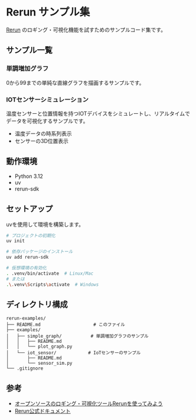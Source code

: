 # Rerun サンプル集

[Rerun](https://www.rerun.io/) のロギング・可視化機能を試すためのサンプルコード集です。

## サンプル一覧

### 単調増加グラフ

0から99までの単純な直線グラフを描画するサンプルです。

### IOTセンサーシミュレーション

温度センサーと位置情報を持つIOTデバイスをシミュレートし、リアルタイムでデータを可視化するサンプルです。

- 温度データの時系列表示
- センサーの3D位置表示

## 動作環境

- Python 3.12
- uv
- rerun-sdk

## セットアップ

uvを使用して環境を構築します。

``` bash
# プロジェクトの初期化
uv init

# 依存パッケージのインストール
uv add rerun-sdk

# 仮想環境の有効化
. .venv/bin/activate  # Linux/Mac
# または
.\.venv\Scripts\activate  # Windows
```

## ディレクトリ構成

``` plaintext
rerun-examples/
├── README.md                    # このファイル
├── examples/
│   ├── simple_graph/           # 単調増加グラフのサンプル
│   │   ├── README.md
│   │   └── plot_graph.py
│   └── iot_sensor/            # IoTセンサーのサンプル
│       ├── README.md
│       └── sensor_sim.py
└── .gitignore
```

## 参考

- [オープンソースのロギング・可視化ツールRerunを使ってみよう](https://zenn.dev/turing_motors/articles/fa687a8d30b373)
- [Rerun公式ドキュメント](https://www.rerun.io/docs)

